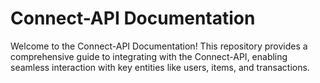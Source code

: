 # Connect-API Documentation

Welcome to the Connect-API Documentation! This repository provides a comprehensive guide to integrating with the Connect-API, enabling seamless interaction with key entities like users, items, and transactions.



